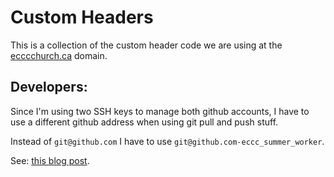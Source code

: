 # Custom Headers

This is a collection of the custom header code we are using at the [ecccchurch.ca](https://eccchurch.ca/) domain.


## Developers:

Since I'm using two SSH keys to manage both github accounts, I have to use a different github address when using git pull and push stuff.

Instead of `git@github.com` I have to use `git@github.com-eccc_summer_worker`.

See: [this blog post](https://www.freecodecamp.org/news/manage-multiple-github-accounts-the-ssh-way-2dadc30ccaca/).
